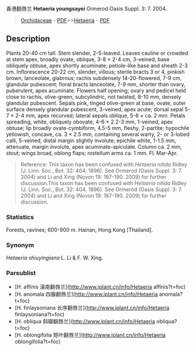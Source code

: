 香港翻唇兰 **Hetaeria youngsayei** Ormerod Oasis Suppl. 3: 7. 2004.

> [Orchidaceae](http://www.iplant.cn/info/Orchidaceae?t=foc) - [PDF](http://www.iplant.cn/foc/pdf/Orchidaceae.pdf)>>[Hetaeria](http://www.iplant.cn/info/Hetaeria?t=foc) - [PDF](http://www.iplant.cn/foc/pdf/Hetaeria.pdf)

## Description

Plants 20-40 cm tall. Stem slender, 2-5-leaved. Leaves cauline or crowded at stem apex, broadly ovate, oblique, 3-8 × 2-4 cm, 3-veined, base obliquely obtuse, apex shortly acuminate; petiole-like base and sheath 2-3 cm. Inflorescence 20-22 cm, slender, villous; sterile bracts 3 or 4, pinkish brown, lanceolate, glabrous; rachis subdensely 14-20-flowered, 7-9 cm, glandular pubescent; floral bracts lanceolate, 7-9 mm, shorter than ovary, puberulent, apex acuminate. Flowers half opening; ovary and pedicel held close to rachis, olive-green, subcylindric, not twisted, 8-10 mm, densely glandular pubescent. Sepals pink, tinged olive-green at base, ovate, outer surface densely glandular pubescent, 3-veined, apex acute; dorsal sepal 5-7 × 2-4 mm, apex recurved; lateral sepals oblique, 5-6 × ca. 2 mm. Petals spreading, white, obliquely obovate, 4-6 × 2.2-3 mm, 1-veined, apex obtuse; lip broadly ovate-cymbiform, 4.5-5 mm, fleshy, 2-partite; hypochile yellowish, concave, ca. 3 × 2.5 mm, containing several warty, 2- or 3-lobed calli, 5-veined, distal margin slightly involute; epichile white, 1-1.5 mm, attenuate, margin involute, apex acuminate-apiculate. Column ca. 2 mm, stout; wings broad, oblong flaps; rostellum arms ca. 1 mm. Fl. Mar-Apr.


> Reference: 
> This taxon has been confused with *Hetaeria nitida* Ridley (J. Linn. Soc., Bot. 32: 404. 1896). See Ormerod (Oasis Suppl. 3: 7. 2004) and Li and Xing (Novon 19: 187-190. 2009) for further discussion.This taxon has been confused with *Hetaeria nitida* Ridley (J. Linn. Soc., Bot. 32: 404. 1896). See Ormerod (Oasis Suppl. 3: 7. 2004) and Li and Xing (Novon 19: 187-190. 2009) for further discussion.

### Statistics
Forests, ravines; 600-900 m. Hainan, Hong Kong [Thailand].

### Synonym
*Hetaeria shiuyingiana* L. Li & F. W. Xing.

### Parsublist

* [H.  affinis  滇南翻唇兰](http://www.iplant.cn/info/Hetaeria affinis?t=foc)
* [H.  anomala  四腺翻唇兰](http://www.iplant.cn/info/Hetaeria anomala?t=foc)
* [H.  finlaysoniana  长序翻唇兰](http://www.iplant.cn/info/Hetaeria finlaysoniana?t=foc)
* [H.  obliqua  斜瓣翻唇兰](http://www.iplant.cn/info/Hetaeria obliqua?t=foc)
* [H.  oblongifolia  矩叶翻唇兰](http://www.iplant.cn/info/Hetaeria oblongifolia?t=foc)
